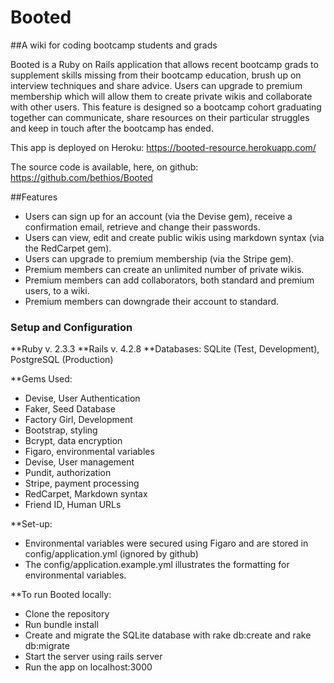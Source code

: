 # Booted 
##A wiki for coding bootcamp students and grads

Booted is a Ruby on Rails application that allows recent bootcamp grads to supplement skills missing from their bootcamp education, 
brush up on interview techniques and share advice.  Users can upgrade to premium membership which will allow them to 
create private wikis and collaborate with other users. This feature is designed so a bootcamp cohort graduating together
can communicate, share resources on their particular struggles and keep in touch after the bootcamp has ended. 

This app is deployed on Heroku: https://booted-resource.herokuapp.com/

The source code is available, here, on github: https://github.com/bethios/Booted

##Features
- Users can sign up for an account (via the Devise gem), receive a confirmation email, retrieve and change their passwords.
- Users can view, edit and create public wikis using markdown syntax (via the RedCarpet gem). 
- Users can upgrade to premium membership (via the Stripe gem). 
- Premium members can create an unlimited number of private wikis.
- Premium members can add collaborators, both standard and premium users, to a wiki. 
- Premium members can downgrade their account to standard. 


### Setup and Configuration
**Ruby v. 2.3.3
**Rails v. 4.2.8
**Databases: SQLite (Test, Development), PostgreSQL (Production)

**Gems Used: 
- Devise, User Authentication
- Faker, Seed Database
- Factory Girl, Development
- Bootstrap, styling
- Bcrypt, data encryption
- Figaro, environmental variables
- Devise, User management
- Pundit, authorization
- Stripe, payment processing
- RedCarpet, Markdown syntax
- Friend ID, Human URLs

**Set-up:
- Environmental variables were secured using Figaro and are stored in config/application.yml (ignored by github)
- The config/application.example.yml illustrates the formatting for environmental variables.

**To run Booted locally:
- Clone the repository
- Run bundle install
- Create and migrate the SQLite database with rake db:create and rake db:migrate
- Start the server using rails server
- Run the app on localhost:3000
